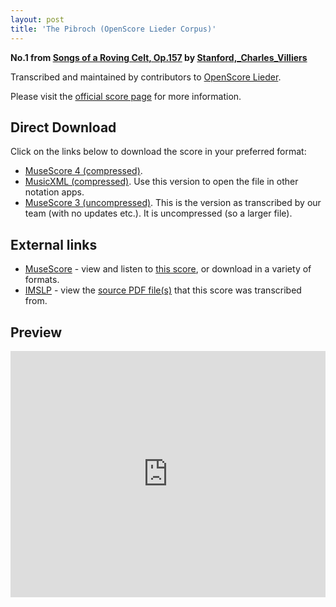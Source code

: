 ```yaml
---
layout: post
title: 'The Pibroch (OpenScore Lieder Corpus)'
---
```


__No.1 from [Songs of a Roving Celt, Op.157](https://fourscoreandmore.org/openscore/lieder/Stanford,_Charles_Villiers/Songs_of_a_Roving_Celt,_Op.157/) by [Stanford,_Charles_Villiers](https://fourscoreandmore.org/openscore/lieder/Stanford,_Charles_Villiers)__

Transcribed and maintained by contributors to [OpenScore Lieder].

Please visit the [official score page] for more information.

[official score page]: https://musescore.com/openscore-lieder-corpus/scores/6548253
[OpenScore Lieder]: https://musescore.com/openscore-lieder-corpus

## Direct Download

Click on the links below to download the score in your preferred format:
- [MuseScore 4 (compressed)](https://fourscoreandmore.org/openscore/lieder/Stanford,_Charles_Villiers/Songs_of_a_Roving_Celt,_Op.157/1_The_Pibroch.mscz).
- [MusicXML (compressed)](https://fourscoreandmore.org/openscore/lieder/Stanford,_Charles_Villiers/Songs_of_a_Roving_Celt,_Op.157/1_The_Pibroch.mxl). Use this version to open the file in other notation apps.
- [MuseScore 3 (uncompressed)](https://raw.githubusercontent.com/OpenScore/Lieder/refs/heads/main/scores/Stanford,_Charles_Villiers/Songs_of_a_Roving_Celt,_Op.157/1_The_Pibroch/lc6548253.mscx). This is the version as transcribed by our team (with no updates etc.). It is uncompressed (so a larger file).

## External links

- [MuseScore] - view and listen to [this score][MuseScore], or download in a variety of formats.
- [IMSLP] - view the [source PDF file(s)][IMSLP] that this score was transcribed from.

[MuseScore]: https://musescore.com/score/6548253
[IMSLP]: https://imslp.org/wiki/Special:ReverseLookup/463803

## Preview

<iframe width="100%" height="394" src="https://musescore.com/openscore-lieder-corpus/scores/6548253/embed" frameborder="0" allowfullscreen allow="autoplay; fullscreen"></iframe>
